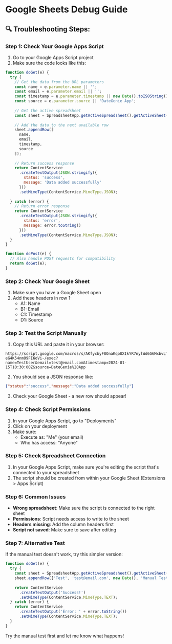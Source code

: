 # Google Sheets Debug Guide

## 🔍 **Troubleshooting Steps:**

### **Step 1: Check Your Google Apps Script**
1. Go to your Google Apps Script project
2. Make sure the code looks like this:

```javascript
function doGet(e) {
  try {
    // Get the data from the URL parameters
    const name = e.parameter.name || '';
    const email = e.parameter.email || '';
    const timestamp = e.parameter.timestamp || new Date().toISOString();
    const source = e.parameter.source || 'DateGenie App';
    
    // Get the active spreadsheet
    const sheet = SpreadsheetApp.getActiveSpreadsheet().getActiveSheet();
    
    // Add the data to the next available row
    sheet.appendRow([
      name,
      email,
      timestamp,
      source
    ]);
    
    // Return success response
    return ContentService
      .createTextOutput(JSON.stringify({ 
        status: 'success',
        message: 'Data added successfully'
      }))
      .setMimeType(ContentService.MimeType.JSON);
      
  } catch (error) {
    // Return error response
    return ContentService
      .createTextOutput(JSON.stringify({ 
        status: 'error', 
        message: error.toString() 
      }))
      .setMimeType(ContentService.MimeType.JSON);
  }
}

function doPost(e) {
  // Also handle POST requests for compatibility
  return doGet(e);
}
```

### **Step 2: Check Your Google Sheet**
1. Make sure you have a Google Sheet open
2. Add these headers in row 1:
   - A1: Name
   - B1: Email
   - C1: Timestamp
   - D1: Source

### **Step 3: Test the Script Manually**
1. Copy this URL and paste it in your browser:
```
https://script.google.com/macros/s/AKfycbyF8OnaKqoUXIkYR7nylWd6G6MxbvLTwKkG0ou4ZkWTNTmGb3-eG4K54nmO9FI6oVi-/exec?name=TestUser&email=test@email.com&timestamp=2024-01-15T10:30:00Z&source=DateGenie%20App
```

2. You should see a JSON response like:
```json
{"status":"success","message":"Data added successfully"}
```

3. Check your Google Sheet - a new row should appear!

### **Step 4: Check Script Permissions**
1. In your Google Apps Script, go to "Deployments"
2. Click on your deployment
3. Make sure:
   - Execute as: "Me" (your email)
   - Who has access: "Anyone"

### **Step 5: Check Spreadsheet Connection**
1. In your Google Apps Script, make sure you're editing the script that's connected to your spreadsheet
2. The script should be created from within your Google Sheet (Extensions > Apps Script)

### **Step 6: Common Issues**
- **Wrong spreadsheet**: Make sure the script is connected to the right sheet
- **Permissions**: Script needs access to write to the sheet
- **Headers missing**: Add the column headers first
- **Script not saved**: Make sure to save after editing

### **Step 7: Alternative Test**
If the manual test doesn't work, try this simpler version:

```javascript
function doGet(e) {
  try {
    const sheet = SpreadsheetApp.getActiveSpreadsheet().getActiveSheet();
    sheet.appendRow(['Test', 'test@email.com', new Date(), 'Manual Test']);
    
    return ContentService
      .createTextOutput('Success!')
      .setMimeType(ContentService.MimeType.TEXT);
  } catch (error) {
    return ContentService
      .createTextOutput('Error: ' + error.toString())
      .setMimeType(ContentService.MimeType.TEXT);
  }
}
```

Try the manual test first and let me know what happens! 